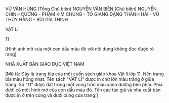 VŨ VĂN HÙNG (Tổng Chủ biên)
NGUYỄN VĂN BIÊN (Chủ biên)
NGUYỄN CHÍNH CƯƠNG - PHẠM KIM CHUNG - TÔ GIANG
ĐẶNG THANH HẢI - VŨ THÚY HẰNG - BÙI GIA THỊNH

VẬT LÍ

11

[Hình ảnh mờ của một con dấu màu đỏ với nội dung không đọc được rõ ràng]

NHÀ XUẤT BẢN GIÁO DỤC VIỆT NAM

[Mô tả: Đây là trang bìa của một cuốn sách giáo khoa Vật lí lớp 11. Nền trang bìa màu hồng nhạt. Tên sách "VẬT LÍ" được in chữ lớn màu trắng ở giữa trang. Số "11" được đặt trong một vòng tròn màu xanh dương bên phải. Phía dưới có một hình mờ của con dấu màu đỏ. Tên các tác giả và nhà xuất bản được in ở trên cùng và dưới cùng của trang.]